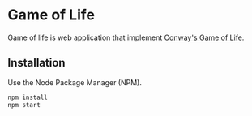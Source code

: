 # Game of Life
Game of life is web application that implement [Conway's Game of Life](https://en.wikipedia.org/wiki/Conway’s_Game_of_Life).


## Installation
Use the Node Package Manager (NPM).
```bash
npm install
npm start
```
